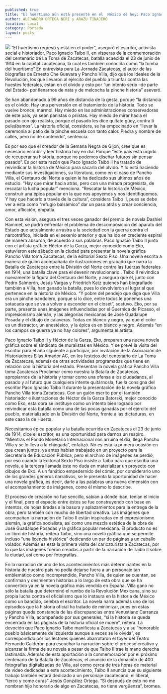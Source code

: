 ```yaml
---
published: true
title: "El huertismo aún está presente en el  México de hoy: Paco Ignacio Taibo II"
author: ALEJANDRO ORTEGA NERI y ARAZU TINAJERO
location: Local
category: Portada
layout: posts
---
```


![](http://i.imgur.com/GRgnzyBm.jpg)
“El huertismo regresó y está en el poder”, aseguró el escritor, activista social e historiador, Paco Ignacio Taibo II, en vísperas de la conmemoración del centenario de La Toma de Zacatecas, batalla acaecida el 23 de junio de 1914 en la capital zacatecana, la cual es también conocida como “la tumba del huertismo” 
En entrevista para La Jornada Zacatecas, el autor de las biografías de Ernesto Che Guevara y Pancho Villa, dijo que los ideales de la Revolución, los que llevaron al ejército del pueblo a triunfar contra las huestes federales, están en el olvido y esto por “un intento serio –de parte del Estado- por llenarnos de nata y de melcocha la pinche historia” aseveró.

Se han abandonado a 99 años de distancia de la gesta, porque “la distancia es el olvido. Hay una perversión en el tratamiento de la historia. Todo se vuelve bronce, mármol. Hay miedo en las administraciones conservadoras de este país, ya sean panistas o priístas. Hay miedo de mirar hacia el pasado con ojo realista, porque el pasado les dice quítate güey, contra ti peleábamos”.
La historia oficial, considera, se ha empecinado en “llevar la ceremonia al patio de la pinche escuela con tanto calor. Piedra y nombre de calles, pero no de contenido”, sentencia.

Es por eso que el creador de la Semana Negra de Gijón, cree que es necesario escribir y leer historia hoy en día. Porque “este país está urgido de recuperar su historia, porque no podemos diseñar futuros sin pensar pasado”.
Es por esta razón que Paco Ignacio Taibo II ha tratado de reivindicar la historia de México para sacarla del olvido. Y lo está haciendo mediante sus investigaciones, su literatura, como en el caso de Pancho Villa, el Centauro del Norte a quien le ha dedicado sus últimos años de estudio. “Hay que mirar hacia atrás, pero con una mirada progresista, de rescatar la lucha popular” menciona. 
“Rescatar la historia de México, construir una épica popular en la que nos apoyemos y nos identifiquemos. Y hay que hacerlo a través de la cultura”, considera Taibo II, pues se debe ver a ésta como “refugio balsámico” dar un paso atrás y crear conciencia, amor, aflicción, empatía.

Con esta visión, asegura el tres veces ganador del premio de novela Dashiel Hammet, se podrá enfrentar el problema de descomposición del aparato del Estado que actualmente arrastra a la sociedad con la guerra contra el narcotráfico, iniciada en el sexenio anterior y que ha ido en creciente espiral de manera absurda, de acuerdo a sus palabras.
Paco Ignacio Taibo II junto con el artista gráfico Héctor de la Garza, mejor conocido como Eko, estuvieron este sábado en la ciudad para presentar la novela gráfica Pancho Villa toma Zacatecas, de la editorial Sexto Piso. 
Una novela escrita a manera de guión acompañada de ilustraciones en grabado que narra la Batalla de Zacatecas entre la División del Norte contra las fuerzas federales en 1914, una batalla clave para el devenir revolucionario
. 
Taibo II reivindica nuevamente la figura del Centauro del Norte, y asegura que él, junto con Pedro Salmerón, Jesús Vargas y Friedrich Katz quienes han biografiado también a Villa, han ganado la batalla, pues lo devolvieron al lugar al que pertenece en la historia de México. 
“Y pobre del pendejo que diga que Villa era un pinche bandolero, porque si lo dice, entre todos le ponemos una sotacada que se va a volver a esconder en el closet”, sostuvo.
Eko, por su parte, presenta unas imágenes influenciadas por el Guernica de Picasso, el impresionismo alemán, y las alegorías mexicanas de José Guadalupe Posada y el dibujo de calaveras. Todas en blanco y negro, ya que el color es un distractor, un anestésico, y la épica es en blanco y negro. Además “en los campos de guerra ya no hay colores”, argumenta el artista. 

Paco Ignacio Taibo II y Héctor de la Garza, Eko, preparan una nueva novela gráfica sobre el sindicato de muralistas en México. Y se prevé la visita del escritor para el año siguiente a participar, por invitación de la Asociación de Historiadores Elías Amador AC, en los festejos del centenario de La Toma de Zacatecas, además de otras actividades programadas que tiene en relación con la historia del estado. 
Presentan la novela gráfica 
Pancho Villa toma Zacatecas
Proclamar como nuestra la Batalla de Zacatecas, apropiarnos de la historia y tomar como una ofensa a los ciudadanos, al pasado y al futuro que cualquiera intente quitárnosla, fue la consigna del escritor Paco Ignacio Taibo II durante la presentación de la novela gráfica Pancho Villa toma Zacatecas.
Con un guión escrito por el también historiador e ilustraciones de Héctor de la Garza Batorski, mejor conocido como Eko, esta obra se instituye como un intento bien logrado por reivindicar esta batalla como una de las pocas ganadas por el ejército del pueblo, materializado en la División del Norte, frente a las dictaduras, en este caso la de Huerta.

Necesitamos épica popular y la batalla ocurrida en Zacatecas el 23 de junio de 1914, dice el escritor, es una oportunidad para darnos un respiro. 
“Mientras el Fondo Monetario Internacional nos arruina el día, llega Pancho Villa y se lo lleva a la chingada”, enfatizó.
No es esta la primera ocasión en que crean juntos, ya antes habían trabajado en un proyecto para la Secretaría de Educación Pública, pero el archivo de imágenes se perdió, por eso cuando la Editorial Sexto Piso insiste a Taibo para que escriba una novela, a la tercera llamada éste no duda en materializar un proyecto con dibujos de Eko.
A un fanático empedernido del cómic, por considerarlo uno de los grandes géneros narrativos, se le presenta la oportunidad de hacer una novela gráfica, es decir, darle a las palabras una nueva dimensión con el acompañamiento de imágenes, como él mismo lo describe.

El proceso de creación no fue sencillo, sabían a dónde iban, tenían el inicio y el final, pero el espacio entre éstos se fue construyendo con base en intentos, de hojas tiradas a la basura y aplazamientos para la entrega de la obra, pero también con mucho de libertad creativa.
Las imágenes que acompañan la narración de Taibo II están inspiradas en el expresionismo alemán, la gráfica socialista, así como una mezcla estética de la obra de José Guadalupe Posadas y la gráfica popular mexicana.
El producto no es un libro de historia, reitera Taibo, sino una novela gráfica que se permite incluso “una licencia histórica” dedicando un par de páginas a un caballo volador. Además es esta la primera visita del caricaturista a Zacatecas, por lo que las imágenes fueron creadas a partir de la narración de Taibo II sobre la ciudad, así como por fotografías.

En la narración de uno de los acontecimientos más determinantes en la historia de nuestro país no podía dejarse fuera a un personaje tan emblemático como incomprendido, Pancho Villa, de quien se cuentan, se confirman y desmienten historias a lo largo de esta obra que se ha convertido ya en la novela gráfica más vendida en España.
Villa ganó no sólo la batalla que determinó el rumbo de la Revolución Mexicana, sino su propia lucha contra el oficialismo que lo instaura en la historia de México como un bandido, celebra el escritor. 
La novela narra además uno de los episodios que la historia oficial ha tratado de minimizar, pues en estas páginas queda constancia de las discrepancias entre Venustiano Carranza y Pancho Villa, acompañado por sus generales, “si la historia se queda encerrada en las páginas de la historia oficial se muere”, reitera.
La devoción que Paco Ignacio Taibo manifiesta a Zacatecas y a su “honorable pueblo básicamente de izquierda aunque a veces se le olvida”, es correspondido por los lectores quienes abarrotaron el foyer del Teatro Fernando Calderón para escuchar la narración sobre el proceso creativo y alcanzar la firma de su novela a pesar de que Taibo II trae la mano derecha lastimada.
Además de esta aportación a la conmemoración por el próximo centenario de la Batalla de Zacatecas, el anuncio de la donación de 400 fotografías digitalizadas de Villa, así como cerca de tres horas de material de video dedicadas a este acontecimiento, Taibo II anuncia que su siguiente trabajo también estará dedicado a un personaje zacatecano, el liberal, “terco y come curas” Jesús González Ortega. 
“Si después de esto no me nombran hijo honorario de algo en Zacatecas, no tiene vergüenza”, bromea.
